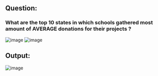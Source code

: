 ## Question: 
### What are the top 10 states in which schools gathered most amount of AVERAGE donations for their projects ?
![image](https://github.com/user-attachments/assets/d5d62f5a-45a5-40de-ae79-7fcee762550c)
![image](https://github.com/user-attachments/assets/4eadddb2-b2d9-4212-9f07-bb0c75e13be8)

## Output:
![image](https://github.com/user-attachments/assets/b7c5f60d-fbac-49c2-b0cf-ae856184e266)

